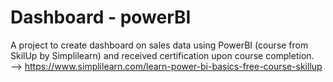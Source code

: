 # Dashboard - powerBI
A project to create dashboard on sales data using PowerBI (course from SkilUp by Simplilearn) and received certification upon course completion.  
 --> https://www.simplilearn.com/learn-power-bi-basics-free-course-skillup
